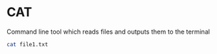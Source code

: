 # CAT

Command line tool which reads files and outputs them to the terminal

```bash
cat file1.txt
```
